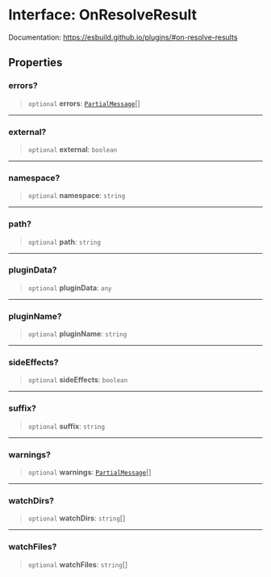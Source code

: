 # Interface: OnResolveResult

Documentation: https://esbuild.github.io/plugins/#on-resolve-results

## Properties

### errors?

> `optional` **errors**: [`PartialMessage`](PartialMessage.md)[]

***

### external?

> `optional` **external**: `boolean`

***

### namespace?

> `optional` **namespace**: `string`

***

### path?

> `optional` **path**: `string`

***

### pluginData?

> `optional` **pluginData**: `any`

***

### pluginName?

> `optional` **pluginName**: `string`

***

### sideEffects?

> `optional` **sideEffects**: `boolean`

***

### suffix?

> `optional` **suffix**: `string`

***

### warnings?

> `optional` **warnings**: [`PartialMessage`](PartialMessage.md)[]

***

### watchDirs?

> `optional` **watchDirs**: `string`[]

***

### watchFiles?

> `optional` **watchFiles**: `string`[]
